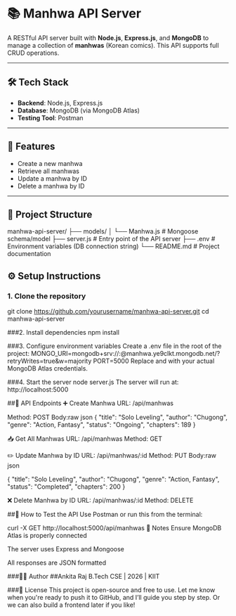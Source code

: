 # 📚 Manhwa API Server

A RESTful API server built with **Node.js**, **Express.js**, and **MongoDB** to manage a collection of **manhwas** (Korean comics). This API supports full CRUD operations.

---

## 🛠 Tech Stack

- **Backend**: Node.js, Express.js
- **Database**: MongoDB (via MongoDB Atlas)
- **Testing Tool**: Postman

---

## 🚀 Features

- Create a new manhwa
- Retrieve all manhwas
- Update a manhwa by ID
- Delete a manhwa by ID

---

## 📁 Project Structure

manhwa-api-server/
├── models/
│ └── Manhwa.js # Mongoose schema/model
├── server.js # Entry point of the API server
├── .env # Environment variables (DB connection string)
└── README.md # Project documentation


## ⚙️ Setup Instructions

### 1. Clone the repository
git clone https://github.com/yourusername/manhwa-api-server.git
cd manhwa-api-server

###2. Install dependencies
npm install


###3. Configure environment variables
Create a .env file in the root of the project:
MONGO_URI=mongodb+srv://<your-username>:<your-password>@manhwa.ye9clkt.mongodb.net/?retryWrites=true&w=majority
PORT=5000
Replace <your-username> and <your-password> with your actual MongoDB Atlas credentials.


###4. Start the server
node server.js
The server will run at:
http://localhost:5000


##🔗 API Endpoints
➕ Create Manhwa
URL: /api/manhwas

Method: POST
Body:raw
json
{
  "title": "Solo Leveling",
  "author": "Chugong",
  "genre": "Action, Fantasy",
  "status": "Ongoing",
  "chapters": 189
}


📥 Get All Manhwas
URL: /api/manhwas
Method: GET



✏️ Update Manhwa by ID
URL: /api/manhwas/:id
Method: PUT
Body:raw
json

{
  "title": "Solo Leveling",
  "author": "Chugong",
  "genre": "Action, Fantasy",
  "status": "Completed",
  "chapters": 200
}



❌ Delete Manhwa by ID
URL: /api/manhwas/:id
Method: DELETE



##🧪 How to Test the API
Use Postman or run this from the terminal:

curl -X GET http://localhost:5000/api/manhwas
📌 Notes
Ensure MongoDB Atlas is properly connected

The server uses Express and Mongoose

All responses are JSON formatted

###👩‍💻 Author
##Ankita Raj
B.Tech CSE | 2026 | KIIT

###📂 License
This project is open-source and free to use.
Let me know when you're ready to push it to GitHub, and I’ll guide you step by step. Or we can also build a frontend later if you like!








